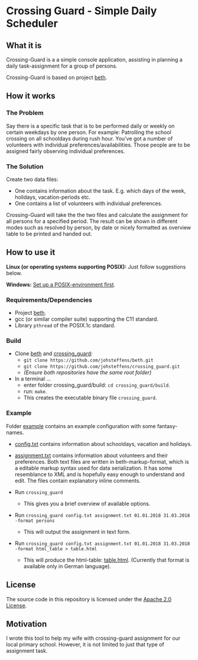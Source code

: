 # Crossing Guard - Simple Daily Scheduler

## What it is
Crossing-Guard is a a simple console application, assisting in planning a daily task-assignment for a group of persons.

Crossing-Guard is based on project [beth](https://github.com/johsteffens/beth).

## How it works

### The Problem
Say there is a specific task that is to be performed daily or weekly on certain weekdays by one person. For example: Patrolling the school crossing on all schooldays during rush hour. You've got a number of volunteers with individual preferences/availabilities. Those people are to be assigned fairly observing individual preferences.

### The Solution
Create two data files:
   * One contains information about the task. E.g. which days of the week, holidays, vacation-periods etc.
   * One contains a list of volunteers with individual preferences.
   
Crossing-Guard will take the the two files and calculate the assignment for all persons for a specified period. The result can be shown in different modes such as resolved by person, by date or nicely formatted as overview table to be printed and handed out.

## How to use it
**Linux (or operating systems supporting POSIX):** Just follow suggestions below.

**Windows:** [Set up a POSIX-environment first](https://github.com/johsteffens/beth/wiki/Requirements#how-to-setup-a-posix-environment-for-beth-on-windows). 

### Requirements/Dependencies
   * Project [beth](https://github.com/johsteffens/beth).
   * gcc (or similar compiler suite) supporting the C11 standard.
   * Library `pthread` of the POSIX.1c standard.

### Build
   * Clone [beth](https://github.com/johsteffens/beth) and [crossing_guard](https://github.com/johsteffens/crossing_guard):
      * `git clone https://github.com/johsteffens/beth.git`
      * `git clone https://github.com/johsteffens/crossing_guard.git`
      * *(Ensure both repositories have the same root folder)*
   * In a terminal ...
      * enter folder crossing_guard/build: `cd crossing_guard/build`.
      * run: `make`. 
      * This creates the executable binary file `crossing_guard`.

### Example
Folder [example](https://github.com/johsteffens/crossing_guard/tree/master/example) contains an example configuration with some fantasy-names.
   * [config.txt](https://github.com/johsteffens/crossing_guard/blob/master/example/config.txt) contains information about schooldays, vacation and holidays.
   * [assignment.txt](https://github.com/johsteffens/crossing_guard/blob/master/example/assignment.txt) contains information about volunteers and their preferences.
Both text files are written in beth-markup-format, which is a editable markup syntax used for data serialization. It has some resemblance to XML and is hopefully easy enough to understand and edit. The files contain explanatory inline comments.
   
   * Run `crossing_guard`
      * This gives you a brief overview of available options.
      
   * Run `crossing_guard config.txt assignment.txt 01.01.2018 31.03.2018 -format persons`
      * This will output the assignment in text form.
      
   * Run `crossing_guard config.txt assignment.txt 01.01.2018 31.03.2018 -format html_table > table.html`
      * This will produce the html-table: [table.html](https://github.com/johsteffens/crossing_guard/blob/master/example/table.html). (Currently that format is available only in German language).

## License
The source code in this repository is licensed under the [Apache 2.0 License](https://github.com/johsteffens/crossing_guard/blob/master/LICENSE).

## Motivation

I wrote this tool to help my wife with crossing-guard assignment for our local primary school. However, it is not limited to just that type of assignment task.
